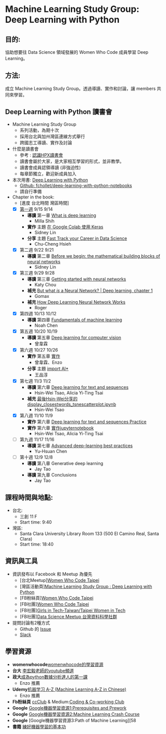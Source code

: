 # Machine Learning Study Group: Deep Learning with Python

## 目的:
協助想要往 Data Science 領域發展的 Women Who Code 成員學習 Deep Learning。

## 方法:
成立 Machine Learning Study Group。透過導讀、實作和討論，讓 members 共同來學習。

## Deep Learning with Python 讀書會
+ Machine Learning Study Group
    + 系列活動，為期十次
    + 採用台北與加州灣區連線方式舉行
    + 跨國志工導讀、實作及討論
+ 什麼是讀書會
    + 參考 : [認識HPX讀書會][1]
    + 讀書會屬於大家，是大家相互學習的形式，並非教學。
    + 讀書會成員認領導讀 (非強迫性)
    + 每章節獨立，歡迎新成員加入
+ 本次用書: [Deep Learning with Python][2]
    + [Github: fchollet/deep-learning-with-python-notebooks][13]
    + 請自行準備
+ Chapter in the book:
    + [進度 台北時間 灣區時間]
    - [x] [第一週][9] 9/15 9/14
        + **導讀** 第一章 [What is deep learning][10]
            - Milla Shih
        + **實作** 主題 [在 Google Colab 使用 Keras][11]
            + Sidney Lin
        + **分享** 主題 [Fast Track your Career in Data Science][12]
            + Chu-Cheng Hsieh
    - [x] 第二週 9/22 9/21
        + **導讀** 第二章 [Before we begin: the mathematical building blocks of neural networks][14]
            + Sidney Lin
    - [x] 第三週 9/29 9/28
        + **導讀** 第三章 [Getting started with neural networks][17]
            + Katy Chou
        + **補充** [But what *is* a Neural Network? | Deep learning, chapter 1][18]
            + Gomax
        + **補充** [How Deep Learning Neural Network Works][19]
            + Roger
    - [x] 第四週 10/13 10/12
        + **導讀** 第四章 [Fundamentals of machine learning][20]
            + Noah Chen
    - [x] 第五週 10/20 10/19
        + **導讀** 第五章 [Deep learning for computer vision][21]
            + 曾韋霖
    - [x] 第六週 10/27 10/26
        + **實作** 第五章 [實作][22]
            + 曾韋霖、Enzo
        + **分享** 主題 [import AI*][23]
            + 王品淳
    - [x] 第七週 11/3 11/2
        + **導讀** 第六章 [Deep learning for text and sequences][24]
            + Hsin-Wei Tsao, Alicia Yi-Ting Tsai
        + **補充** [最後Hsin-Wei分享的display_closestwords_tsnescatterplot.ipynb][25]
            + Hsin-Wei Tsao
    - [x] 第八週 11/10 11/9
        + **實作** 第六章 [Deep learning for text and sequences Practice][27]
        + **實作** 第六章 [實作jupyternotebook][26]
            + Hsin-Wei Tsao, Alicia Yi-Ting Tsai
    - [ ] 第九週 11/17 11/16
        + **導讀** 第七章 [Advanced deep-learning best practices][28]
            + Yu-Hsuan Chen
    - [ ] 第十週 12/9 12/8
        + **導讀** 第八章 Generative deep learning
            + Jay Tao
        + **導讀** 第九章 Conclusions
            + Jay Tao

## 課程時間與地點:
+ 台北:
    + 三創 11 F
    + Start time: 9:40
+ 灣區:
    + Santa Clara University Library Room 133 (500 El Camino Real, Santa Clara)
    + Start time: 18:40

## 資訊與工具
+ 資訊發布以 Facebook 和 Meetup 為優先
    + [台北Meetup][Women Who Code Taipei][3]
    + [灣區活動頁][Machine Learning Study Group : Deep Learning with Python][8]
    + [FB粉絲頁][Women Who Code Taipei][4]
    + [FB社團][Women Who Code Taipei][5]
    + [FB社團][Girls in Tech-Taiwan/Taipei Women in Tech][6]
    + [FB社團][Data Science Meetup 台灣資料科學社群][7]
+ 提問討論有2種方式
    + Github 的 [Issue][15]
    + [Slack][16]

## 學習資源
+ **womenwhocode**[womenwhocode的學習資源][49]
+ **台大** [李宏毅老師的youtube頻道][59]
+ **政大**[成為python數據分析達人的第一課][50]
    + Enzo 推薦
+ **Udemy**[机器学习 A-Z (Machine Learning A-Z in Chinese)][51]
    + Enzo 推薦
+ **Fb粉絲頁** [ccClub][54] & Medium:[Coding & Co-working Club][53]
+ **Google** [Google機器學習資源1:Prerequisites and Prework][56]
+ **Google** [Google機器學習資源2:Machine Learning Crash Course][57]
+ **Google** [Google機器學習資源3:Path of Machine Learning][58
+ **書籍** [練好機器學習的基本功][55]









[1]:https://hpx.tw/archives/18982
[2]:https://www.manning.com/books/deep-learning-with-python
[3]:https://www.meetup.com/Women-Who-Code-Taipei/
[4]:https://www.facebook.com/wwcodetaipei/
[5]:https://www.facebook.com/groups/wwcodetaipei/?ref=group_header
[6]:https://www.facebook.com/groups/420817431404071/?ref=group_header
[7]:https://www.facebook.com/groups/datasciencemeetup/?ref=group_header
[8]:https://www.facebook.com/events/1901939603261051/
[9]:https://github.com/WomenWhoCodeTaipei/DeepLearningwithPython/tree/master/Session%231
[10]:https://ppt.cc/fflBlx
[11]:https://lihi.cc/iaAoO
[12]:https://github.com/WomenWhoCodeTaipei/DeepLearningwithPython/blob/master/Session%231/Data-sciencist-at-SF-Bay-area.pdf
[13]:https://github.com/fchollet/deep-learning-with-python-notebooks
[14]:https://lihi.cc/UUnLP
[15]:https://github.com/WomenWhoCodeTaipei/DeepLearningwithPython/issues/1
[16]:https://goo.gl/forms/7hFI7tEf6Z4exCT82
[17]:https://lihi.cc/eaHoT
[18]:https://youtu.be/aircAruvnKk
[19]:https://www.youtube.com/watch?v=ILsA4nyG7I0&feature=youtu.be&t=852
[20]:http://bit.ly/deep_learning_with_python_ch4
[21]:https://drive.google.com/file/d/1oZsvDgy73Gd4jjG9UqwE2kwWhgjjebNv/view?fbclid=IwAR2AqvFtM_Q5dUDJmz9J6Q2kqGUTUHAVah84NLcB-jbhl_LCf7atkfV8jlQ
[22]:https://docs.google.com/presentation/d/1x44qt4YOyIbAL-TvQHClA2QU87BiuN0wSLNtJgUEYKQ/edit?fbclid=IwAR382IpEmEfxg1KK7wwmv6qK4BF1Q4J7vrWBlEwCaoTwocrP1ds_rVb1Td0#slide=id.g35f391192_00
[23]:https://docs.google.com/presentation/d/1uf7j-Fs0OD2gfqzJC35prFoHozv_9IBWV5azjcuLjqE/edit?fbclid=IwAR2yfW0C4m7PL8-7F1AWNCCZsEdp8rnNLRO4ETSvFimTGYavecqyCXcrMHk#slide=id.g44ca355d22_0_0
[24]:https://docs.google.com/presentation/d/1-b9TFwkdiVLC3WdV1uAaXQP1d2I9dRJM8zfNx6uwEIE/edit?fbclid=IwAR1NYM_7OK7iROxFoJ_AfR_1d3Rvrh5vxhZ99_XRBRUQmRObbX3CUgtzd_g#slide=id.g456bf0dcf7_6_431
[25]:https://l.facebook.com/l.php?u=https%3A%2F%2Fgist.github.com%2Faneesha%2Fda9216fb8d84245f7af6edaa14f4efa9%3Ffbclid%3DIwAR3X7BhnZZ2v3h_gIlFiajReJlutDcWS_n3e-p9MQqtufc1bUnCBoplJCnQ%23file-display_closestwords_tsnescatterplot-ipynb&h=AT1iOcQqYCJfrWmklJyraOG8e-3Vt2wjMNhOjfs5VdiKqx3CTfqnOsDsZAREBWZdqUhGExoP2T9x4Bgo7O59j6-vJJvq7BVQi225WrzDym02O04ZKquUZQjodPUT_LbhkXLMO-Xf
[26]:https://github.com/WomenWhoCodeTaipei/DeepLearningwithPython/blob/master/session8_Text_Practice.ipynb
[27]:https://docs.google.com/presentation/d/17EImL6qEwrJRz30315POVEPHi7mcnVhTOi4QwiSuST8/edit?fbclid=IwAR1MCdSX58RK9UOl5zSh5rfJ4Cxnh6_QOFy0VovBM6hqa6DEX4MKhf8tVSI#slide=id.p
[28]:https://docs.google.com/presentation/d/1ukpQ_zBVqMQz1RosLuPbCLkrOqD5O_oQpV4u8wlo6Cc/edit?fbclid=IwAR2A8mBTAyup7j8Qb1PqvS6IC4Y_nRks0kRjQ57rdBcHz6dXcBns6OnqBTw#slide=id.g35f391192_00

[49]:https://www.womenwhocode.com/resources
[50]:http://moocs.nccu.edu.tw/course/123/section/lecture
[51]:https://www.udemy.com/machinelearningchinese/
[52]:http://moocs.nccu.edu.tw/course/132/section/lecture
[53]:https://medium.com/ccclub
[54]:https://www.facebook.com/ccclub.io/?__xts__%5B0%5D=68.ARCnhjk8stSyaFt_vriAHC14KT_e9rrZyhmEmIeymdpbi1DLM-wgJVITp3zXb9dRjT6aK95i-mgLRi8bG-ezFy7hunCpy-ZGYC0GkJEPvTmfjm5yOXlYXO7_0tUsMCv-h3SUlOdVvc63dyU8T7HpL2tktySLN0dLGl1AjfR0o4ZRyvplknijGkEYuWVqyacA4FkOfpqO2jBUxnC4psEQp4Vp1lI-F621xi71ssw
[55]:https://www.books.com.tw/products/0010797283
[56]:https://developers.google.com/machine-learning/crash-course/prereqs-and-prework?fbclid=IwAR0UUErHm9a1BmT2X8MKoiV0P8eVdfIomiN-Oq7W-ZazWAMzwHsjMjbS0is
[57]:https://developers.google.com/machine-learning/crash-course/?utm_source=DevRel&utm_medium=StudyJam&utm_campaign=q1y2018&utm_term&utm_content=mlcc&fbclid=IwAR2EypJlNex4cxn_uL8QwRbK2GVS2PNrRQGYWv9L54IQLqkx83QSs39xT_k
[58]:https://techdevguide.withgoogle.com/paths/machine-learning/
[59]:https://www.youtube.com/channel/UC2ggjtuuWvxrHHHiaDH1dlQ/playlists
